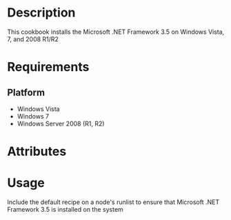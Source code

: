 Description
===========

This cookbook installs the Microsoft .NET Framework 3.5 on Windows Vista, 7, and 2008 R1/R2

Requirements
============

Platform
--------

* Windows Vista
* Windows 7
* Windows Server 2008 (R1, R2)


Attributes
==========

Usage
=====

Include the default recipe on a node's runlist to ensure that Microsoft .NET Framework 3.5 is installed on the system



